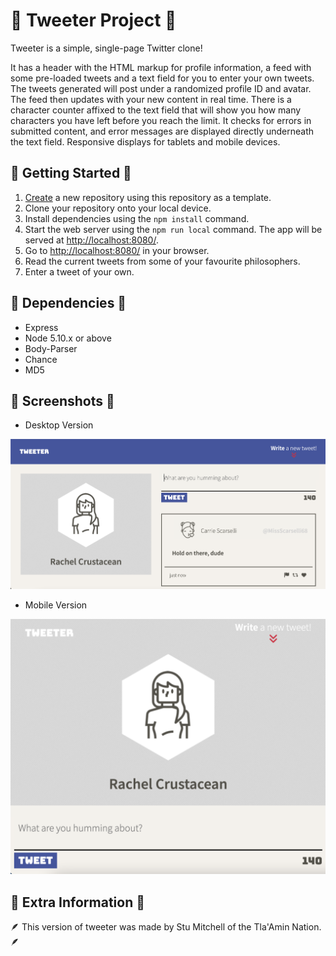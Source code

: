 # 🐣 Tweeter Project 🐣

Tweeter is a simple, single-page Twitter clone! 

It has a header with the HTML markup for profile information, a feed with some pre-loaded tweets and a text field for you to enter your own tweets. The tweets generated will post under a randomized profile ID and avatar. The feed then updates with your new content in real time. There is a character counter affixed to the text field that will show you how many characters you have left before you reach the limit. It checks for errors in submitted content, and error messages are displayed directly underneath the text field. Responsive displays for tablets and mobile devices.

## 🐣 Getting Started 🐣

1. [Create](https://docs.github.com/en/repositories/creating-and-managing-repositories/creating-a-repository-from-a-template) a new repository using this repository as a template.
2. Clone your repository onto your local device.
3. Install dependencies using the `npm install` command.
3. Start the web server using the `npm run local` command. The app will be served at <http://localhost:8080/>.
4. Go to <http://localhost:8080/> in your browser.
6. Read the current tweets from some of your favourite philosophers.
7. Enter a tweet of your own.

## 🐣 Dependencies 🐣

- Express
- Node 5.10.x or above
- Body-Parser
- Chance
- MD5

## 🐣 Screenshots 🐣

- Desktop Version

!["Desktop Version"](https://github.com/stufromnorthvan/tweeter/blob/master/docs/TweeterDeskScreen.png?raw=true)

- Mobile Version

!["Mobile Version"](https://github.com/stufromnorthvan/tweeter/blob/master/docs/TweeterMobileScreen.png?raw=true)

## 🐣 Extra Information 🐣

🪶 This version of tweeter was made by Stu Mitchell of the Tla'Amin Nation. 🪶
